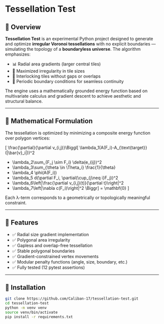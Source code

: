 # Tessellation Test

## 📐 Overview

**Tessellation Test** is an experimental Python project designed to generate and optimize **irregular Voronoi tessellations** with no explicit boundaries — simulating the topology of a **boundaryless universe**. The algorithm emphasizes:

- 📊 Radial area gradients (larger central tiles)
- 🔀 Maximized irregularity in tile sizes
- 🧩 Interlocking tiles without gaps or overlaps
- 🔁 Periodic boundary conditions for seamless continuity

The engine uses a mathematically grounded energy function based on multivariate calculus and gradient descent to achieve aesthetic and structural balance.

---

## 🧠 Mathematical Formulation

The tessellation is optimized by minimizing a composite energy function over polygon vertices:

\[
\frac{\partial}{\partial v_{i,j}}\Biggl[
\lambda_1(A(F_i)-A_{\text{target}}(\|\bar{v}_i\|))^2
+ \lambda_2\sum_{F_j \sim F_i} \delta(e_{ij})^2
+ \lambda_3\sum_{\theta \in \Theta_i} \frac{1}{\theta}
+ \lambda_4 \phi(A(F_i))
+ \lambda_5 d(\partial F_i, \partial(\cup_{j\neq i}F_j))^2
+ \lambda_6\left\|\frac{\partial v_{i,j}(t)}{\partial t}\right\|^2
+ \lambda_7\left\|\nabla c(F_i)\right\|^2
\Biggr] = \mathbf{0}
\]

Each λ-term corresponds to a geometrically or topologically meaningful constraint.

---

## 🔧 Features

- ✅ Radial size gradient implementation
- ✅ Polygonal area irregularity
- ✅ Gapless and overlap-free tessellation
- ✅ Stable polygonal boundaries
- ✅ Gradient-constrained vertex movements
- ✅ Modular penalty functions (angle, size, boundary, etc.)
- ✅ Fully tested (12 pytest assertions)

---

## 🚀 Installation

```bash
git clone https://github.com/Caliban-17/tessellation-test.git
cd tessellation-test
python -m venv venv
source venv/bin/activate
pip install -r requirements.txt
